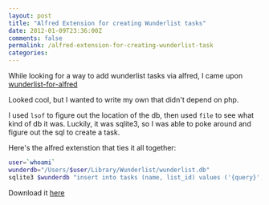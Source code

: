 ```yaml
---
layout: post
title: "Alfred Extension for creating Wunderlist tasks"
date: 2012-01-09T23:36:00Z
comments: false
permalink: /alfred-extension-for-creating-wunderlist-task
categories:
---
```




While looking for a way to add wunderlist tasks via alfred, I came upon [wunderlist-for-alfred](http://jdfwarrior.tumblr.com/post/13163220116/wunderlist-for-alfred)

Looked cool, but I wanted to write my own that didn't depend on php.

I used ```lsof``` to figure out the location of the db, then used ```file``` to see what kind of db it was. Luckily, it was sqlite3, so I was able to poke around and figure out the sql to create a task.

Here's the alfred extenstion that ties it all together:

```sh
user=`whoami`
wunderdb="/Users/$user/Library/Wunderlist/wunderlist.db"
sqlite3 $wunderdb "insert into tasks (name, list_id) values ('{query}', 1)"
```

Download it [here](http://dl.dropbox.com/u/42561/wunderlist-capotej.alfredextension)
